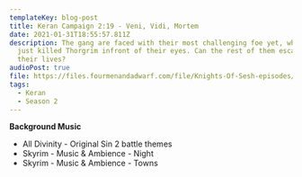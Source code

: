 ```yaml
---
templateKey: blog-post
title: Keran Campaign 2:19 - Veni, Vidi, Mortem
date: 2021-01-31T18:55:57.811Z
description: The gang are faced with their most challenging foe yet, who has
  just killed Thorgrim infront of their eyes. Can the rest of them escape with
  their lives?
audioPost: true
file: https://files.fourmenandadwarf.com/file/Knights-Of-Sesh-episodes/Season_2/Keran-30.mp3
tags:
  - Keran
  - Season 2
---
```

**Background Music**
* All Divinity - Original Sin 2 battle themes
* Skyrim - Music & Ambience - Night
* Skyrim - Music & Ambience - Towns